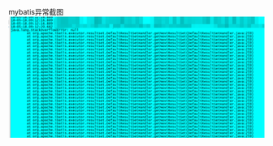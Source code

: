 mybatis异常截图
![image](https://github.com/wbzj1110/leetcode/blob/master/issue/mybatis_stackoverflow.png)
